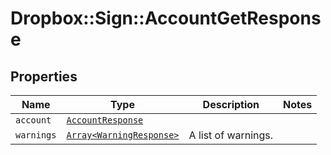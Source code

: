 # Dropbox::Sign::AccountGetResponse



## Properties

| Name | Type | Description | Notes |
| ---- | ---- | ----------- | ----- |
| `account` | [```AccountResponse```](AccountResponse.md) |    |  |
| `warnings` | [```Array<WarningResponse>```](WarningResponse.md) |  A list of warnings.  |  |

